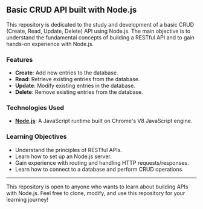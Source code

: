 ## Basic CRUD API built with Node.js

This repository is dedicated to the study and development of a basic CRUD (Create, Read, Update, Delete) API using Node.js. The main objective is to understand the fundamental concepts of building a RESTful API and to gain hands-on experience with Node.js.

### Features

- **Create**: Add new entries to the database.
- **Read**: Retrieve existing entries from the database.
- **Update**: Modify existing entries in the database.
- **Delete**: Remove existing entries from the database.

### Technologies Used

- **[Node.js](https://nodejs.org/en)**: A JavaScript runtime built on Chrome's V8 JavaScript engine.

### Learning Objectives

- Understand the principles of RESTful APIs.
- Learn how to set up an Node.js server.
- Gain experience with routing and handling HTTP requests/responses.
- Learn how to connect to a database and perform CRUD operations.

---

This repository is open to anyone who wants to learn about building APIs with Node.js. Feel free to clone, modify, and use this repository for your learning journey!
